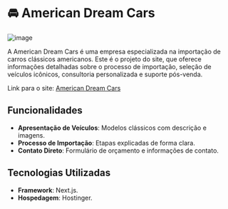 # 🚘 American Dream Cars
![image](https://github.com/user-attachments/assets/4a89a947-7037-4ee4-9b5d-d2042e67b5d6)

A American Dream Cars é uma empresa especializada na importação de carros clássicos americanos. Este é o projeto do site, que oferece informações detalhadas sobre o processo de importação,
seleção de veículos icônicos, consultoria personalizada e suporte pós-venda.  

Link para o site: <a href="[https://example.com](https://americandreamcars.com.br)" target="_blank" rel="noopener noreferrer">American Dream Cars</a>

## Funcionalidades
- **Apresentação de Veículos**: Modelos clássicos com descrição e imagens.
- **Processo de Importação**: Etapas explicadas de forma clara.
- **Contato Direto**: Formulário de orçamento e informações de contato.

## Tecnologias Utilizadas
- **Framework**: Next.js.
- **Hospedagem**: Hostinger.
